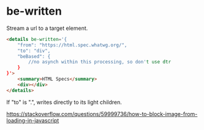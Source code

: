 # be-written

Stream a url to a target element.

```html
<details be-written='{
    "from": "https://html.spec.whatwg.org/",
    "to": "div",
    "beBased": {
        //no asynch within this processing, so don't use dtr
    }
}'>
    <summary>HTML Specs</summary>
    <div></div>
</details>
```

If "to" is ".",  writes directly to its light children.

https://stackoverflow.com/questions/59999736/how-to-block-image-from-loading-in-javascript

